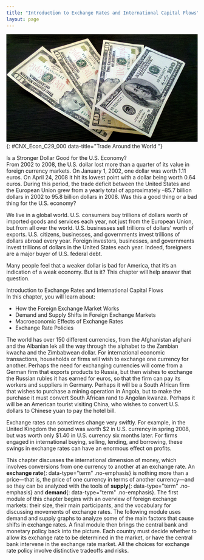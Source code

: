```yaml
---
title: "Introduction to Exchange Rates and International Capital Flows"
layout: page
---
```



<?cnx.eoc class="summary" title="Chapter Review"?>

<?cnx.eoc class="self-check-questions" title="Self-Check Questions"?>

<?cnx.eoc class="review-questions" title="Review Questions"?>

<?cnx.eoc class="critical-thinking" title="Critical Thinking Questions"?>

<?cnx.eoc class="problems" title="Problems"?>

<?cnx.eoc class="references" title="References"?>

 ![This photo shows U.S. currency.](../resources/CNX_Econ_C29_000.jpg "Is a trade deficit between the United States and the European Union good or bad for the U.S. economy? (Credit: modification of work by Milad Mosapoor/Wikimedia Commons)"){: #CNX_Econ_C29_000 data-title="Trade Around the World "}

<div data-type="note" class="economics bringhome" markdown="1">
<div data-type="title">
Is a Stronger Dollar Good for the U.S. Economy?
</div>
From 2002 to 2008, the U.S. dollar lost more than a quarter of its value in foreign currency markets. On January 1, 2002, one dollar was worth 1.11 euros. On April 24, 2008 it hit its lowest point with a dollar being worth 0.64 euros. During this period, the trade deficit between the United States and the European Union grew from a yearly total of approximately –85.7 billion dollars in 2002 to 95.8 billion dollars in 2008. Was this a good thing or a bad thing for the U.S. economy?

We live in a global world. U.S. consumers buy trillions of dollars worth of imported goods and services each year, not just from the European Union, but from all over the world. U.S. businesses sell trillions of dollars’ worth of exports. U.S. citizens, businesses, and governments invest trillions of dollars abroad every year. Foreign investors, businesses, and governments invest trillions of dollars in the United States each year. Indeed, foreigners are a major buyer of U.S. federal debt.

Many people feel that a weaker dollar is bad for America, that it’s an indication of a weak economy. But is it? This chapter will help answer that question.

</div>

<div data-type="note" class="economics chapter-objectives" markdown="1">
<div data-type="title">
Introduction to Exchange Rates and International Capital Flows
</div>
In this chapter, you will learn about:

* How the Foreign Exchange Market Works
* Demand and Supply Shifts in Foreign Exchange Markets
* Macroeconomic Effects of Exchange Rates
* Exchange Rate Policies

</div>

The world has over 150 different currencies, from the Afghanistan afghani and the Albanian lek all the way through the alphabet to the Zambian kwacha and the Zimbabwean dollar. For international economic transactions, households or firms will wish to exchange one currency for another. Perhaps the need for exchanging currencies will come from a German firm that exports products to Russia, but then wishes to exchange the Russian rubles it has earned for euros, so that the firm can pay its workers and suppliers in Germany. Perhaps it will be a South African firm that wishes to purchase a mining operation in Angola, but to make the purchase it must convert South African rand to Angolan kwanza. Perhaps it will be an American tourist visiting China, who wishes to convert U.S. dollars to Chinese yuan to pay the hotel bill.

Exchange rates can sometimes change very swiftly. For example, in the United Kingdom the pound was worth $2 in U.S. currency in spring 2008, but was worth only $1.40 in U.S. currency six months later. For firms engaged in international buying, selling, lending, and borrowing, these swings in exchange rates can have an enormous effect on profits.

This chapter discusses the international dimension of money, which involves conversions from one currency to another at an exchange rate. An **exchange rate**{: data-type="term" .no-emphasis} is nothing more than a price—that is, the price of one currency in terms of another currency—and so they can be analyzed with the tools of **supply**{: data-type="term" .no-emphasis} and **demand**{: data-type="term" .no-emphasis}. The first module of this chapter begins with an overview of foreign exchange markets: their size, their main participants, and the vocabulary for discussing movements of exchange rates. The following module uses demand and supply graphs to analyze some of the main factors that cause shifts in exchange rates. A final module then brings the central bank and monetary policy back into the picture. Each country must decide whether to allow its exchange rate to be determined in the market, or have the central bank intervene in the exchange rate market. All the choices for exchange rate policy involve distinctive tradeoffs and risks.

